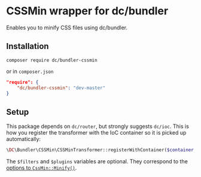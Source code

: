 # CSSMin wrapper for dc/bundler

Enables you to minify CSS files using dc/bundler.

## Installation

```
composer require dc/bundler-cssmin
```

or in `composer.json`

```json
"require": {
    "dc/bundler-cssmin": "dev-master"
}
```

## Setup

This package depends on `dc/router`, but strongly suggests `dc/ioc`. This is how you register the transformer with
the IoC container so it is picked up automatically:

```php
\DC\Bundler\CSSMin\CSSMinTransformer::registerWithContainer($container, $filters, $plugins);
```

The `$filters` and `$plugins` variables are optional. They correspond to the 
[options to `CssMin::Minify()`](https://code.google.com/p/cssmin/).
